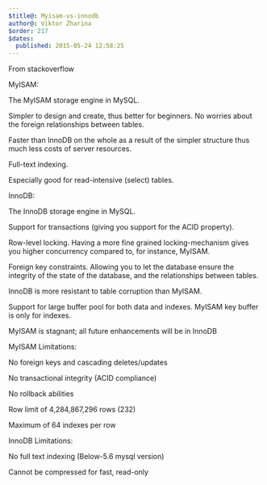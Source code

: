 ```yaml
---
$title@: Myisam-vs-innodb
author@: Viktor Zharina
$order: 217
$dates:
  published: 2015-05-24 12:58:25
---
```

From stackoverflow



MyISAM:



The MyISAM storage engine in MySQL.



Simpler to design and create, thus better for beginners. No worries about the foreign relationships between tables.

Faster than InnoDB on the whole as a result of the simpler structure thus much less costs of server resources.

Full-text indexing.

Especially good for read-intensive (select) tables.

InnoDB:



The InnoDB storage engine in MySQL.



Support for transactions (giving you support for the ACID property).

Row-level locking. Having a more fine grained locking-mechanism gives you higher concurrency compared to, for instance, MyISAM.

Foreign key constraints. Allowing you to let the database ensure the integrity of the state of the database, and the relationships between tables.

InnoDB is more resistant to table corruption than MyISAM.

Support for large buffer pool for both data and indexes. MyISAM key buffer is only for indexes.

MyISAM is stagnant; all future enhancements will be in InnoDB

MyISAM Limitations:



No foreign keys and cascading deletes/updates

No transactional integrity (ACID compliance)

No rollback abilities

Row limit of 4,284,867,296 rows (232)

Maximum of 64 indexes per row

InnoDB Limitations:



No full text indexing (Below-5.6 mysql version)

Cannot be compressed for fast, read-only

